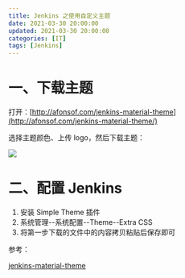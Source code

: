 ```yaml
---
title: Jenkins 之使用自定义主题
date: 2021-03-30 20:00:00
updated: 2021-03-30 20:00:00
categories: [IT]
tags: [Jenkins]
---
```


# 一、下载主题

打开：[http://afonsof.com/jenkins-material-theme](http://afonsof.com/jenkins-material-theme/)

选择主题颜色、上传 logo，然后下载主题：

![](https://victorblog.nos-eastchina1.126.net/2122/1/download.png)

# 二、配置 Jenkins

1. 安装 Simple Theme 插件
1. 系统管理--系统配置--Theme--Extra CSS
1. 将第一步下载的文件中的内容拷贝粘贴后保存即可


参考：

[jenkins-material-theme](http://afonsof.com/jenkins-material-theme/)